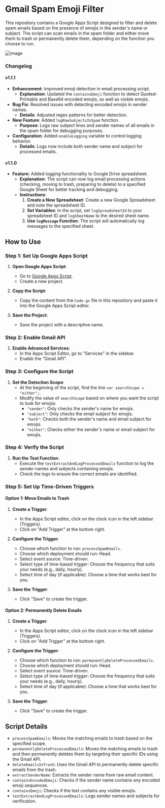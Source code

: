 # Gmail Spam Emoji Filter

This repository contains a Google Apps Script designed to filter and delete spam emails based on the presence of emojis in the sender's name or subject. The script can scan emails in the spam folder and either move them to trash or permanently delete them, depending on the function you choose to run.

![image](https://github.com/user-attachments/assets/4cc384ab-5eb4-4557-bc34-7e78075e5123)

### Changelog


#### v1.1.1
- **Enhancement**: Improved emoji detection in email processing script.
   - **Explanation**: Updated the `containsEmoji` function to detect Quoted-Printable and Base64 encoded emojis, as well as visible emojis.
- **Bug Fix**: Resolved issues with detecting encoded emojis in sender names.
   - **Details**: Adjusted regex patterns for better detection.
- **New Feature**: Added `logRawSubjectsInSpam` function.
   - **Purpose**: Logs raw subject lines and sender names of all emails in the spam folder for debugging purposes.
- **Configuration**: Added `enableLogging` variable to control logging behavior.
   - **Details**: Logs now include both sender name and subject for processed emails.

#### v1.1.0
- **Feature**: Added logging functionality to Google Drive spreadsheet.
   - **Explanation**: The script can now log email processing actions (checking, moving to trash, preparing to delete) to a specified Google Sheet for better tracking and debugging.
   - **Instructions**:
      1. **Create a New Spreadsheet**: Create a new Google Spreadsheet and note the spreadsheet ID.
      2. **Set Variables**: In the script, set `logSpreadsheetId` to your spreadsheet ID and `logSheetName` to the desired sheet name.
      3. **Use `logMessage` Function**: The script will automatically log messages to the specified sheet.
     
## How to Use

### Step 1: Set Up Google Apps Script

1. **Open Google Apps Script**:
   - Go to [Google Apps Script](https://script.google.com/).
   - Create a new project.

2. **Copy the Script**:
   - Copy the content from the `Code.gs` file in this repository and paste it into the Google Apps Script editor.

3. **Save the Project**:
   - Save the project with a descriptive name.

### Step 2: Enable Gmail API

1. **Enable Advanced Services**:
   - In the Apps Script Editor, go to "Services" in the sidebar.
   - Enable the "Gmail API".

### Step 3: Configure the Script

1. **Set the Detection Scope**:
   - At the beginning of the script, find the line `var searchScope = "either";`.
   - Modify the value of `searchScope` based on where you want the script to look for emojis:
      - `"sender"`: Only checks the sender's name for emojis.
      - `"subject"`: Only checks the email subject for emojis.
      - `"both"`: Checks both the sender's name and email subject for emojis.
      - `"either"`: Checks either the sender's name or email subject for emojis.

### Step 4: Verify the Script

1. **Run the Test Function**:
   - Execute the `testExtractAndLogProcessedEmails` function to log the sender names and subjects containing emojis.
   - Check the logs to ensure the correct emails are identified.

### Step 5: Set Up Time-Driven Triggers

#### Option 1: Move Emails to Trash

1. **Create a Trigger**:
   - In the Apps Script editor, click on the clock icon in the left sidebar (Triggers).
   - Click on "Add Trigger" at the bottom right.

2. **Configure the Trigger**:
   - Choose which function to run: `processSpamEmails`.
   - Choose which deployment should run: Head.
   - Select event source: Time-driven.
   - Select type of time-based trigger: Choose the frequency that suits your needs (e.g., daily, hourly).
   - Select time of day (if applicable): Choose a time that works best for you.

3. **Save the Trigger**:
   - Click "Save" to create the trigger.

#### Option 2: Permanently Delete Emails

1. **Create a Trigger**:
   - In the Apps Script editor, click on the clock icon in the left sidebar (Triggers).
   - Click on "Add Trigger" at the bottom right.

2. **Configure the Trigger**:
   - Choose which function to run: `permanentlyDeleteProcessedEmails`.
   - Choose which deployment should run: Head.
   - Select event source: Time-driven.
   - Select type of time-based trigger: Choose the frequency that suits your needs (e.g., daily, hourly).
   - Select time of day (if applicable): Choose a time that works best for you.

3. **Save the Trigger**:
   - Click "Save" to create the trigger.

## Script Details

- `processSpamEmails`: Moves the matching emails to trash based on the specified scope.
- `permanentlyDeleteProcessedEmails`: Moves the matching emails to trash and then permanently deletes them by targeting their specific IDs using the Gmail API.
- `deleteEmailsInTrash`: Uses the Gmail API to permanently delete specific emails from the trash.
- `extractSenderName`: Extracts the sender name from raw email content.
- `containsEncodedEmoji`: Checks if the sender name contains any encoded emoji sequences.
- `containsEmoji`: Checks if the text contains any visible emojis.
- `testExtractAndLogProcessedEmails`: Logs sender names and subjects for verification.

